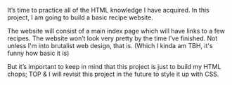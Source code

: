 It’s time to practice all of the HTML knowledge I have acquired. In this project, I am going to build a basic recipe website.

The website will consist of a main index page which will have links to a few recipes. The website won’t look very pretty by the time I’ve finished. Not unless I'm into brutalist web design, that is. (Which I kinda am TBH, it's funny how basic it is)

But it’s important to keep in mind that this project is just to build my HTML chops; TOP & I will revisit this project in the future to style it up with CSS.